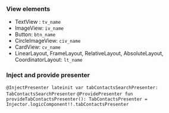 ### View elements


  - TextView :  `tv_name`
  - ImageView: `iv_name`
  - Button: `btn_name`
  - CircleImageView: `civ_name`
  - CardView: `cv_name`
  - LinearLayout, FrameLayout, RelativeLayout, AbsoluteLayout, CoordinatorLayout: `lt_name` 

### Inject and provide presenter

   `@InjectPresenter lateinit var tabContactsSearchPresenter: TabContactsSearchPresenter`
   `@ProvidePresenter fun provideTabContactsPresenter(): TabContactsPresenter = Injector.logicComponent!!.tabContactsPresenter`
